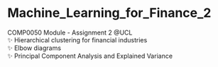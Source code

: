 # Machine_Learning_for_Finance_2
COMP0050 Module - Assignment 2 @UCL <br />
✨ Hierarchical clustering for financial industries <br />
✨ Elbow diagrams <br />
✨ Principal Component Analysis and Explained Variance <br />
